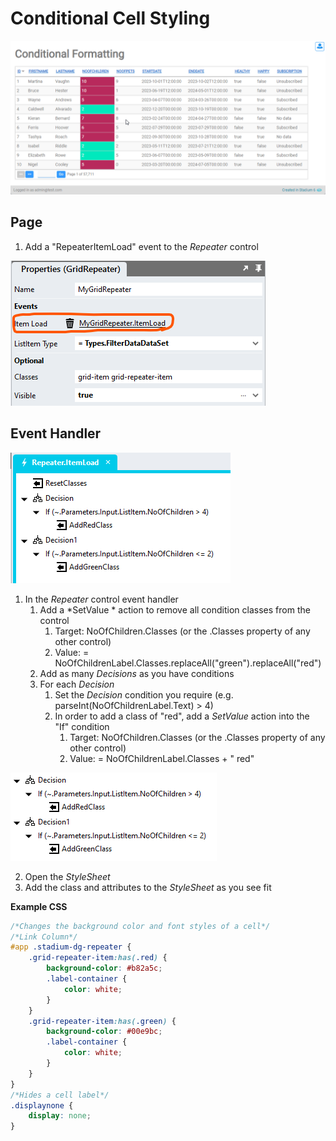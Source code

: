 # Conditional Cell Styling

![](images/ConsitionalCellFormatView.gif)

## Page
1. Add a "RepeaterItemLoad" event to the *Repeater* control

![](images/RepeaterItemLoad.png)

## Event Handler

![](images/RepeaterItemLoadEvent2.png)

1. In the *Repeater* control event handler
   1. Add a *SetValue * action to remove all condition classes from the control
      1. Target: NoOfChildren.Classes (or the .Classes property of any other control)
      2. Value: = NoOfChildrenLabel.Classes.replaceAll("green").replaceAll("red")
   4. Add as many *Decisions* as you have conditions
   2. For each *Decision*
      1. Set the *Decision* condition you require (e.g. parseInt(NoOfChildrenLabel.Text) > 4)
      2. In order to add a class of "red", add a *SetValue* action into the "If" condition
         1. Target: NoOfChildren.Classes (or the .Classes property of any other control)
         2. Value: = NoOfChildrenLabel.Classes + " red"

![](images/CondDecisions.png)

2. Open the *StyleSheet*
3. Add the class and attributes to the *StyleSheet* as you see fit

**Example CSS**
```CSS
/*Changes the background color and font styles of a cell*/
/*Link Column*/
#app .stadium-dg-repeater {
	.grid-repeater-item:has(.red) {
		background-color: #b82a5c;
		.label-container {
			color: white;
		}
	}
	.grid-repeater-item:has(.green) {
		background-color: #00e9bc;
		.label-container {
			color: white;
		}
	}
}
/*Hides a cell label*/
.displaynone {
	display: none;
}
```
